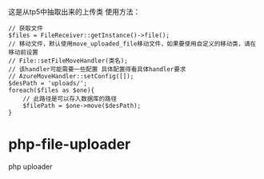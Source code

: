 
这是从tp5中抽取出来的上传类
使用方法：
```
// 获取文件
$files = FileReceiver::getInstance()->file();
// 移动文件，默认使用move_uploaded_file移动文件，如果要使用自定义的移动类，请在移动前设置
// File::setFileMoveHandler(类名);
// 该handler可能需要一些配置 具体配置得看具体handler要求
// AzureMoveHandler::setConfig([]);
$desPath = 'uploads/';
foreach($files as $one){
    // 此路径是可以存入数据库的路径
    $filePath = $one->move($desPath);
}

```

# php-file-uploader
php uploader

